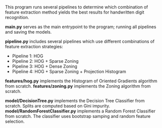 This program runs several pipelines to determine which combination of feature extraction method yields the best results for handwritten digit recognition.

**main.py** serves as the main entrypoint to the program; running all pipelines and saving the models.

**pipeline.py** includes several pipelines which use different combinations of feature extraction strategies:
- Pipeline 1: HOG
- Pipeline 2: HOG + Sparse Zoning
- Pipeline 3: HOG + Dense Zoning
- Pipeline 4: HOG + Sparse Zoning + Projection Histogram

**features/hog.py** implements the Histogram of Oriented Gradients algorithm from scratch.
**features/zoning.py** implements the Zoning algorithm from scratch.

**model/DecisionTree.py** implements the Decision Tree Classifier from scratch. Splits are computed based on Gini impurity.<br>
**model/RandomForestClassifier.py** implements a Random Forest Classifier from scratch. The classifier uses bootstrap samping and random feature selection.